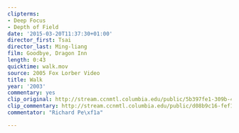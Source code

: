 ```yaml
---
clipterms:
- Deep Focus
- Depth of Field
date: '2015-03-20T11:37:30+01:00'
director_first: Tsai
director_last: Ming-liang
film: Goodbye, Dragon Inn
length: 0:43
quicktime: walk.mov
source: 2005 Fox Lorber Video
title: Walk
year: '2003'
commentary: yes
clip_original: http://stream.ccnmtl.columbia.edu/public/5b397fe1-309b-4f35-ad81-5dd3026c95fb-037_dragon_FLG-mp4-aac-480w-850kbps-ffmpeg.mp4
clip_commentary: http://stream.ccnmtl.columbia.edu/public/d08b9c16-fef1-4291-bfb6-0e6ff2164ea0-037_dragon_commentary_FLG-mp4-aac-480w-850kbps-ffmpeg.mp4
commentator: "Richard Pe\xf1a"

---
```

